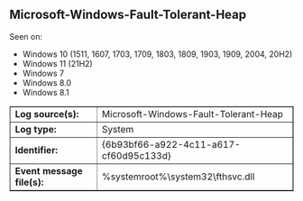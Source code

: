 ## Microsoft-Windows-Fault-Tolerant-Heap

Seen on:
* Windows 10 (1511, 1607, 1703, 1709, 1803, 1809, 1903, 1909, 2004, 20H2)
* Windows 11 (21H2)
* Windows 7
* Windows 8.0
* Windows 8.1

<table border="1" class="docutils">
  <tbody>
    <tr>
      <td><b>Log source(s):</b></td>
      <td>Microsoft-Windows-Fault-Tolerant-Heap</td>
    </tr>
    <tr>
      <td><b>Log type:</b></td>
      <td>System</td>
    </tr>
    <tr>
      <td><b>Identifier:</b></td>
      <td>{6b93bf66-a922-4c11-a617-cf60d95c133d}</td>
    </tr>
    <tr>
      <td><b>Event message file(s):</b></td>
      <td>%systemroot%\system32\fthsvc.dll</td>
    </tr>
  </tbody>
</table>

&nbsp;


